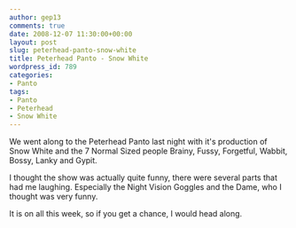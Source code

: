 ```yaml
---
author: gep13
comments: true
date: 2008-12-07 11:30:00+00:00
layout: post
slug: peterhead-panto-snow-white
title: Peterhead Panto - Snow White
wordpress_id: 789
categories:
- Panto
tags:
- Panto
- Peterhead
- Snow White
---
```


We went along to the Peterhead Panto last night with it's production of Snow White and the 7 Normal Sized people Brainy, Fussy, Forgetful, Wabbit, Bossy, Lanky and Gypit.

 

I thought the show was actually quite funny, there were several parts that had me laughing. Especially the Night Vision Goggles and the Dame, who I thought was very funny.

 

It is on all this week, so if you get a chance, I would head along.
